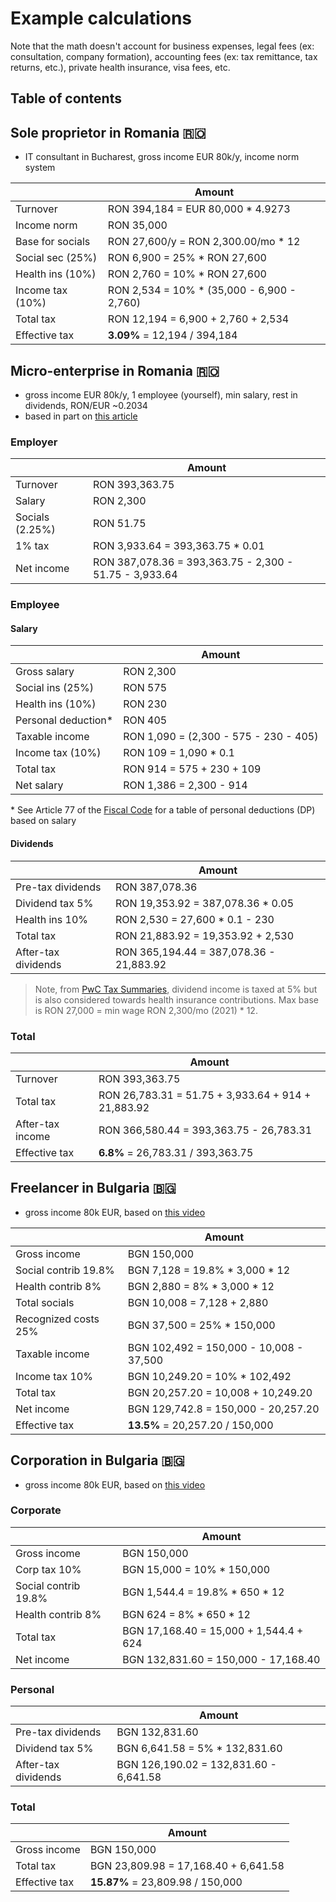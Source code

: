 # Example calculations

Note that the math doesn't account for business expenses, legal fees (ex: consultation, company formation), accounting fees (ex: tax remittance, tax returns, etc.), private health insurance, visa fees, etc.

## Table of contents

## Sole proprietor in Romania 🇷🇴

- IT consultant in Bucharest, gross income EUR 80k/y, income norm system

|                  | Amount                                      |
| ---------------- | ------------------------------------------- |
| Turnover         | RON 394,184 = EUR 80,000 \* 4.9273          |
| Income norm      | RON 35,000                                  |
| Base for socials | RON 27,600/y = RON 2,300.00/mo \* 12        |
| Social sec (25%) | RON 6,900 = 25% \* RON 27,600               |
| Health ins (10%) | RON 2,760 = 10% \* RON 27,600               |
| Income tax (10%) | RON 2,534 = 10% \* (35,000 - 6,900 - 2,760) |
| Total tax        | RON 12,194 = 6,900 + 2,760 + 2,534          |
| Effective tax    | **3.09%** = 12,194 / 394,184                |

## Micro-enterprise in Romania 🇷🇴

- gross income EUR 80k/y, 1 employee (yourself), min salary, rest in dividends, RON/EUR ~0.2034
- based in part on [this article](https://zugimpex.com/knowledgebase/micro-enterprise-in-romania-1-corporate-tax.html)

### Employer

|                 | Amount                                                 |
| --------------- | ------------------------------------------------------ |
| Turnover        | RON 393,363.75                                         |
| Salary          | RON 2,300                                              |
| Socials (2.25%) | RON 51.75                                              |
| 1% tax          | RON 3,933.64 = 393,363.75 \* 0.01                      |
| Net income      | RON 387,078.36 = 393,363.75 - 2,300 - 51.75 - 3,933.64 |

### Employee

#### Salary

|                      | Amount                                |
| -------------------- | ------------------------------------- |
| Gross salary         | RON 2,300                             |
| Social ins (25%)     | RON 575                               |
| Health ins (10%)     | RON 230                               |
| Personal deduction\* | RON 405                               |
| Taxable income       | RON 1,090 = (2,300 - 575 - 230 - 405) |
| Income tax (10%)     | RON 109 = 1,090 \* 0.1                |
| Total tax            | RON 914 = 575 + 230 + 109             |
| Net salary           | RON 1,386 = 2,300 - 914               |

\* See Article 77 of the [Fiscal Code](https://static.anaf.ro/static/10/Anaf/legislatie/Cod_fiscal_norme_11022020.htm) for a table of personal deductions (DP) based on salary

#### Dividends

|                     | Amount                                  |
| ------------------- | --------------------------------------- |
| Pre-tax dividends   | RON 387,078.36                          |
| Dividend tax 5%     | RON 19,353.92 = 387,078.36 \* 0.05      |
| Health ins 10%      | RON 2,530 = 27,600 \* 0.1 - 230         |
| Total tax           | RON 21,883.92 = 19,353.92 + 2,530       |
| After-tax dividends | RON 365,194.44 = 387,078.36 - 21,883.92 |

> Note, from [PwC Tax Summaries](https://taxsummaries.pwc.com/romania/individual/income-determination), dividend income is taxed at 5% but is also considered towards health insurance contributions. Max base is RON 27,000 = min wage RON 2,300/mo (2021) \* 12.

### Total

|                  | Amount                                             |
| ---------------- | -------------------------------------------------- |
| Turnover         | RON 393,363.75                                     |
| Total tax        | RON 26,783.31 = 51.75 + 3,933.64 + 914 + 21,883.92 |
| After-tax income | RON 366,580.44 = 393,363.75 - 26,783.31            |
| Effective tax    | **6.8%** = 26,783.31 / 393,363.75                  |

## Freelancer in Bulgaria 🇧🇬

- gross income 80k EUR, based on [this video](https://youtu.be/NV3heKehLCw)

|                      | Amount                                  |
| -------------------- | --------------------------------------- |
| Gross income         | BGN 150,000                             |
| Social contrib 19.8% | BGN 7,128 = 19.8% \* 3,000 \* 12        |
| Health contrib 8%    | BGN 2,880 = 8% \* 3,000 \* 12           |
| Total socials        | BGN 10,008 = 7,128 + 2,880              |
| Recognized costs 25% | BGN 37,500 = 25% \* 150,000             |
| Taxable income       | BGN 102,492 = 150,000 - 10,008 - 37,500 |
| Income tax 10%       | BGN 10,249.20 = 10% \* 102,492          |
| Total tax            | BGN 20,257.20 = 10,008 + 10,249.20      |
| Net income           | BGN 129,742.8 = 150,000 - 20,257.20     |
| Effective tax        | **13.5%** = 20,257.20 / 150,000         |

## Corporation in Bulgaria 🇧🇬

- gross income 80k EUR, based on [this video](https://youtu.be/NV3heKehLCw)

### Corporate

|                      | Amount                                 |
| -------------------- | -------------------------------------- |
| Gross income         | BGN 150,000                            |
| Corp tax 10%         | BGN 15,000 = 10% \* 150,000            |
| Social contrib 19.8% | BGN 1,544.4 = 19.8% \* 650 \* 12       |
| Health contrib 8%    | BGN 624 = 8% \* 650 \* 12              |
| Total tax            | BGN 17,168.40 = 15,000 + 1,544.4 + 624 |
| Net income           | BGN 132,831.60 = 150,000 - 17,168.40   |

### Personal

|                     | Amount                                 |
| ------------------- | -------------------------------------- |
| Pre-tax dividends   | BGN 132,831.60                         |
| Dividend tax 5%     | BGN 6,641.58 = 5% \* 132,831.60        |
| After-tax dividends | BGN 126,190.02 = 132,831.60 - 6,641.58 |

### Total

|               | Amount                               |
| ------------- | ------------------------------------ |
| Gross income  | BGN 150,000                          |
| Total tax     | BGN 23,809.98 = 17,168.40 + 6,641.58 |
| Effective tax | **15.87%** = 23,809.98 / 150,000     |
